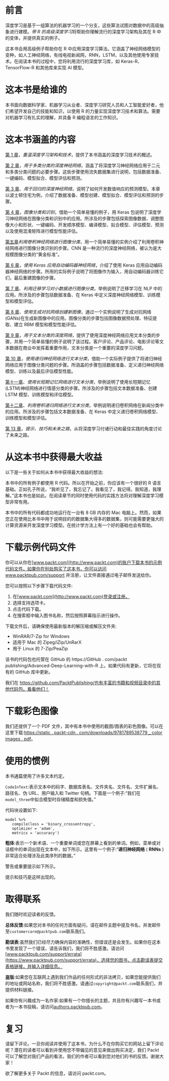 <title>Preface</title>  

# 前言

深度学习是基于一组算法的机器学习的一个分支，这些算法试图对数据中的高级抽象进行建模。*带 R 的高级深度学习*将帮助你理解流行的深度学习架构及其在 R 中的变体，并提供真实的例子。

这本书会用高级例子帮助你在 R 中应用深度学习算法。它涵盖了神经网络模型的变种，如人工神经网络，有线电视新闻网，RNN，LSTM，以及其他使用专家技术。在阅读本书的过程中，您将利用流行的深度学习库，如 Keras-R、TensorFlow-R 和其他库来实现 AI 模型。

<title>Who this book is for</title>  

# 这本书是给谁的

本书面向数据科学家、机器学习从业者、深度学习研究人员和人工智能爱好者，他们希望开发自己的技能和知识，以使用 R 的力量实现深度学习技术和算法。需要对机器学习有扎实的理解，并具备 R 编程语言的工作知识。

<title>What this book covers</title>  

# 这本书涵盖的内容

[第 1 章](db6a812d-2bad-4f40-9e99-0e20abbe665c.xhtml)，*重温深度学习架构和技术*，提供了本书涵盖的深度学习技术的概述。

[第 2 章](c5c236d5-fc58-4d90-95b0-2b05b148b187.xhtml)，*用于多类分类的深度神经网络*，涵盖了将深度学习神经网络应用于二元和多类分类问题的必要步骤。这些步骤使用流失数据集进行说明，包括数据准备、一键编码、模型拟合、模型评估和预测。

[第 3 章](07c9aa4a-1c93-490a-bfcd-7c4bcde639d5.xhtml)、*用于回归的深度神经网络*，说明了如何开发数值响应的预测模型。本章以波士顿住宅为例，介绍了数据准备、模型创建、模型拟合、模型评估和预测的步骤。

[第 4 章](356e6d56-329c-433e-8b3e-969453363ee9.xhtml)，*图像分类和识别*，借助一个简单易懂的例子，用 Keras 包说明了深度学习神经网络在图像分类和识别中的应用。所涉及的步骤包括探索图像数据、调整图像大小和形状、一键编码、开发顺序模型、编译模型、拟合模型、评估模型、预测以及使用混淆矩阵进行模型性能评估。

[第五章](7285aaf1-8ca5-4f1d-95d8-057ce1fbf5f9.xhtml)*利用卷积神经网络进行图像分类*，用一个简单易懂的实例介绍了利用卷积神经网络进行图像分类识别的步骤。CNN 是一种流行的深度神经网络，被认为是大规模图像分类的“黄金标准”。

[第 6 章](489413e8-85df-4912-b59a-bd119d93c967.xhtml)，*使用 Keras 应用自动编码器神经网络*，介绍了使用 Keras 应用自动编码器神经网络的步骤。所用的实际例子说明了将图像作为输入，用自动编码器训练它们，最后重建图像的步骤。

[第 7 章](c316ef95-6026-4e25-9dd4-7e3a191721d0.xhtml)、*利用迁移学习对小数据进行图像分类*，举例说明了迁移学习在 NLP 中的应用。所涉及的步骤包括数据准备、在 Keras 中定义深度神经网络模型、训练模型和模型评估。

[第 8 章](7031c1cb-e20d-4e86-8667-393d0cceddca.xhtml)、*使用生成对抗网络创建新图像*，通过一个实例说明了生成对抗网络(GANs)在生成新图像中的应用。图像分类的步骤包括图像数据预处理、特征提取、建立 RBM 模型和模型性能评估。

[第 9 章](491ea3a8-47e9-48b4-8553-7387528c8594.xhtml)，*用于文本分类的深度网络*，提供了使用深度神经网络应用文本分类的步骤，并用一个简单易懂的例子说明了该过程。客户评论、产品评论、电影评论等文本数据在商业中发挥着重要作用，文本分类是一个重要的深度学习问题。

[第 10 章](acfbe36f-dae6-40ad-96b5-0b0e87ce0f8d.xhtml)，*使用递归神经网络进行文本分类*，借助一个实际例子提供了将递归神经网络应用于图像分类问题的步骤。所涵盖的步骤包括数据准备、定义递归神经网络模型、训练以及最后评估模型性能。

[第十一章](da73d1c6-4377-4a8f-9bee-01262444f136.xhtml)、*使用长短期记忆网络进行文本分类*，举例说明了使用长短期记忆(LSTM)神经网络进行情感分类的步骤。所涉及的步骤包括文本数据准备、创建 LSTM 模型、训练模型和评估模型。

[第十二章](be0c6dfc-045c-4698-b36d-74eca5e0a629.xhtml)、*利用卷积递归网络进行文本分类*，举例说明递归卷积网络在新闻分类中的应用。所涉及的步骤包括文本数据准备、在 Keras 中定义递归卷积网络模型、训练模型和模型评估。

[第 13 章](af4eb94d-f4fb-41df-9df8-797e4771484d.xhtml)，*提示、技巧和未来之路*，从将深度学习付诸行动和最佳实践的角度讨论了未来之路。

<title>To get the most out of this book</title>  

# 从这本书中获得最大收益

以下是一些关于如何从本书中获得最大收益的想法:

本书中的所有例子都使用 R 代码。所以在开始之前，你应该有一个很好的 R 语言基础。正如孔子所说，“我听见了，我忘记了。我看见了，我记得。我知道，我理解。”这本书也是如此。在阅读章节的同时使用代码的实践方法将对理解深度学习模型非常有用。

本书中的所有代码都成功地运行在一台有 8 GB 内存的 Mac 电脑上。然而，如果您正在使用比本书中用于说明目的的数据集大得多的数据集，则可能需要更强大的计算资源来开发深度学习模型。在统计学方法上有一个好的基础也会有帮助。

<title>Download the example code files</title>  

# 下载示例代码文件

你可以从你在[www.packt.com](http://www.packt.com)的账户下载本书的示例代码文件。如果你在别处购买了这本书，你可以访问 www.packtpub.com/support 并注册，让文件直接通过电子邮件发送给你。

您可以按照以下步骤下载代码文件:

1.  在[www.packt.com](http://www.packt.com)登录或注册。
2.  选择支持选项卡。
3.  点击代码下载。
4.  在搜索框中输入图书名称，然后按照屏幕指示进行操作。

下载文件后，请确保使用最新版本的解压缩或解压文件夹:

*   WinRAR/7-Zip for Windows
*   适用于 Mac 的 Zipeg/iZip/UnRarX
*   用于 Linux 的 7-Zip/PeaZip

该书的代码包也托管在 GitHub 的 https://GitHub . com/packt publishing/Advanced-Deep-Learning-with-R 上。如果代码有更新，它将在现有的 GitHub 库中更新。

我们在 https://github.com/PacktPublishing/也有丰富的书籍和视频目录中的其他代码包。看看他们！

<title>Download the color images</title>  

# 下载彩色图像

我们还提供了一个 PDF 文件，其中有本书中使用的截图/图表的彩色图像。可以在这里下载:[https://static . packt-cdn . com/downloads/9781789538779 _ color images . pdf](https://static.packt-cdn.com/downloads/9781789538779_ColorImages.pdf)。

<title>Conventions used</title>  

# 使用的惯例

本书通篇使用了许多文本约定。

`CodeInText`:表示文本中的码字、数据库表名、文件夹名、文件名、文件扩展名、路径名、伪 URL、用户输入和 Twitter 句柄。下面是一个例子:“我们在`model_three`中拟合模型时存储精度和损失值。”

代码块设置如下:

```
model %>% 
   compile(loss = 'binary_crossentropy', 
   optimizer = 'adam',
   metrics = 'accuracy')
```

**粗体**:表示一个新术语、一个重要单词或您在屏幕上看到的单词。例如，菜单或对话框中的单词出现在文本中，如下所示。这里有一个例子:“**递归神经网络** ( **RNNs** )非常适合处理涉及此类序列的数据。”

警告或重要提示如下所示。

提示和技巧是这样出现的。

<title>Get in touch</title>  

# 取得联系

我们随时欢迎读者的反馈。

**总体反馈**:如果您对本书的任何方面有疑问，请在邮件主题中提及书名，并发邮件至`customercare@packtpub.com`联系我们。

**勘误表**:虽然我们已经尽力确保内容的准确性，但错误还是会发生。如果你在这本书里发现了一个错误，请告诉我们，我们将不胜感激。请访问[www.packtpub.com/support/errata](https://www.packtpub.com/support/errata)，选择您的图书，点击勘误表提交表格链接，并输入详细信息。

**盗版**:如果您在互联网上遇到我们作品的任何形式的非法拷贝，如果您能提供我们的地址或网站名称，我们将不胜感激。请通过`copyright@packt.com`联系我们，并提供材料链接。

如果你有兴趣成为一名作家:如果有一个你擅长的主题，并且你有兴趣写一本书或者为一本书投稿，请访问[authors.packtpub.com](http://authors.packtpub.com/)。

<title>Reviews</title>  

# 复习

请留下评论。一旦你阅读并使用了这本书，为什么不在你购买它的网站上留下评论呢？潜在的读者可以看到并使用您不带偏见的意见来做出购买决定，我们 Packt 可以了解您对我们产品的看法，我们的作者可以看到您对他们的书的反馈。谢谢大家！

欲了解更多关于 Packt 的信息，请访问 packt.com。